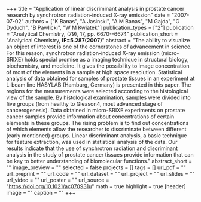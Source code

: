 +++
title = "Application of linear discriminant analysis in prostate cancer research by synchrotron radiation-induced X-ray emission"
date = "2007-07-02"
authors = ["K Banas", "A Jasinski", "A M Banas", "M Gajda", "G Dyduch", "B Pawlicki", "W M Kwiatek"]
publication_types = ["2"]
publication = "Analytical Chemistry, (79), 17, pp. 6670--6674"
publication_short = "Analytical Chemistry, **IF=5.287(2007)**"
abstract = "The ability to visualize an object of interest is one of the cornerstones of advancement in science. For this reason, synchrotron radiation-induced X-ray emission (micro-SRIXE) holds special promise as a imaging technique in structural biology, biochemistry, and medicine. It gives the possibility to image concentration of most of the elements in a sample at high space resolution. Statistical analysis of data obtained for samples of prostate tissues in an experiment at L-beam line HASYLAB (Hamburg, Germany) is presented in this paper. The regions for the measurements were selected according to the histological view of the sample. By histological examination, samples were divided into five groups (from healthy to Gleason4, most advanced stage of cancerogenesis). Data obtained in micro-SRIXE experiments on prostate cancer samples provide information about concentrations of certain elements in these groups. The rising problem is to find out concentrations of which elements allow the researcher to discriminate between different (early mentioned) groups. Linear discriminant analysis, a basic technique for feature extraction, was used in statistical analysis of the data. Our results indicate that the use of synchrotron radiation and discriminant analysis in the study of prostate cancer tissues provide information that can be key to better understanding of biomolecular functions."
abstract_short = ""
image_preview = ""
selected = false
projects = []
tags = []
url_pdf = ""
url_preprint = ""
url_code = ""
url_dataset = ""
url_project = ""
url_slides = ""
url_video = ""
url_poster = ""
url_source = "https://doi.org/10.1021/ac070931u"
math = true
highlight = true
[header]
image = ""
caption = ""
+++
